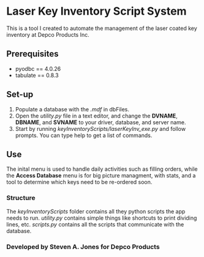 # Laser Key Inventory Script System
This is a tool I created to automate the management of the laser coated key inventory at Depco Products Inc.

## Prerequisites
- pyodbc == 4.0.26
- tabulate == 0.8.3

## Set-up
1. Populate a database with the *.mdf* in dbFiles.
2. Open the *utility.py* file in a text editor, and change the **DVNAME**, **DBNAME**, and **SVNAME** to your driver, database, and server name.
3. Start by running *keyInventoryScripts/laserKeyInv_exe.py* and follow prompts.  You can type help to get a list of commands.

## Use
The inital menu is used to handle daily activities such as filling orders, 
while the **Access Database** menu is for big picture managment,
with stats, and a tool to determine which keys need to be re-ordered soon.

### Structure
The *keyInventoryScripts* folder contains all they python scripts the app needs to run.
*utility.py* contains simple things like shortcuts to print dividing lines, etc.
*scripts.py* contains all the scripts that communicate with the database.


### Developed by Steven A. Jones for Depco Products